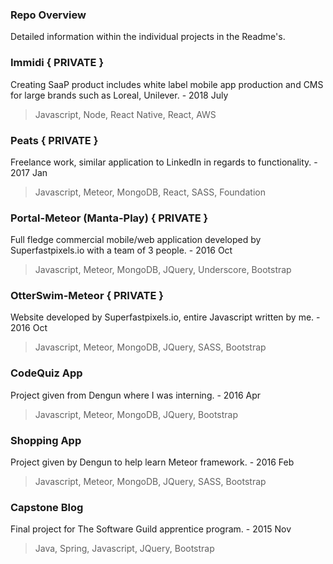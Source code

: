 <h3>Repo Overview</h3>
Detailed information within the individual projects in the Readme's.

<h3>Immidi { PRIVATE }</h3>

Creating SaaP product includes white label mobile app production and CMS for large brands such as Loreal, Unilever. - 2018 July

>Javascript, Node, React Native, React, AWS
                    
      
<h3>Peats { PRIVATE }</h3>

Freelance work, similar application to LinkedIn in regards to functionality. - 2017 Jan

>Javascript, Meteor, MongoDB, React, SASS, Foundation

                  
<h3>Portal-Meteor (Manta-Play) { PRIVATE }</h3>
Full fledge commercial mobile/web application developed by Superfastpixels.io with a team of 3 people. - 2016 Oct

>Javascript, Meteor, MongoDB, JQuery, Underscore, Bootstrap
                                            
<h3>OtterSwim-Meteor { PRIVATE }</h3>
Website developed by Superfastpixels.io, entire Javascript written by me. - 2016 Oct
 
>Javascript, Meteor, MongoDB, JQuery, SASS, Bootstrap
   
                  
<h3>CodeQuiz App</h3> 
Project given from Dengun where I was interning. - 2016 Apr

>Javascript, Meteor, MongoDB, JQuery, Bootstrap

<h3>Shopping App</h3> 
Project given by Dengun to help learn Meteor framework. - 2016 Feb

>Javascript, Meteor, MongoDB, JQuery, SASS, Bootstrap

           

<h3>Capstone Blog</h3>
Final project for The Software Guild apprentice program. - 2015 Nov


>Java, Spring, Javascript, JQuery, Bootstrap
      
                     

